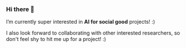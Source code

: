 ### Hi there 👋

I’m currently super interested in **AI for social good** projects! :) 

I also look forward to collaborating with other interested researchers, so don't feel shy to hit me up for a project! :) 


<!--
**aarashfeizi/aarashfeizi** is a ✨ _special_ ✨ repository because its `README.md` (this file) appears on your GitHub profile.

Here are some ideas to get you started:

- 🔭 I’m currently working on ...
- 🌱 I’m currently learning ...
- 👯 I’m looking to collaborate on ...
- 🤔 I’m looking for help with ...
- 💬 Ask me about ...
- 📫 How to reach me: ...
- 😄 Pronouns: ...
- ⚡ Fun fact: ...
-->
